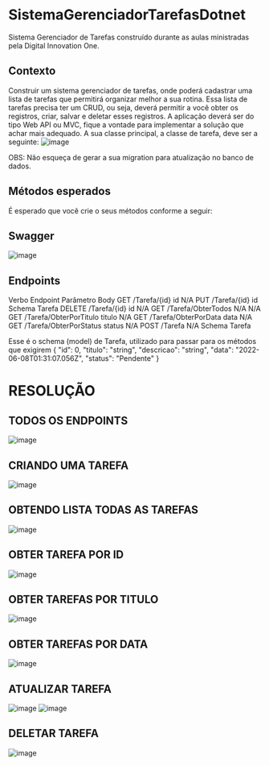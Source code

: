 # SistemaGerenciadorTarefasDotnet
Sistema Gerenciador de Tarefas construído durante as aulas ministradas pela Digital Innovation One.

## Contexto
Construir um sistema gerenciador de tarefas, onde poderá cadastrar uma lista de tarefas que permitirá organizar melhor a sua rotina.
Essa lista de tarefas precisa ter um CRUD, ou seja, deverá permitir a você obter os registros, criar, salvar e deletar esses registros.
A aplicação deverá ser do tipo Web API ou MVC, fique a vontade para implementar a solução que achar mais adequado.
A sua classe principal, a classe de tarefa, deve ser a seguinte:
![image](https://github.com/Lucasgyn94/SistemaGerenciadorTarefasDotnet/assets/91031320/4dfe7de8-e37e-459f-b08e-9d60b6d18b9d)

OBS: Não esqueça de gerar a sua migration para atualização no banco de dados.

## Métodos esperados
É esperado que você crie o seus métodos conforme a seguir:

## Swagger
![image](https://github.com/Lucasgyn94/SistemaGerenciadorTarefasDotnet/assets/91031320/5e801c95-4bbf-4c86-b6f5-ffc421901f72)

## Endpoints

Verbo	Endpoint	Parâmetro	Body
GET	/Tarefa/{id}	id	N/A
PUT	/Tarefa/{id}	id	Schema Tarefa
DELETE	/Tarefa/{id}	id	N/A
GET	/Tarefa/ObterTodos	N/A	N/A
GET	/Tarefa/ObterPorTitulo	titulo	N/A
GET	/Tarefa/ObterPorData	data	N/A
GET	/Tarefa/ObterPorStatus	status	N/A
POST	/Tarefa	N/A	Schema Tarefa

Esse é o schema (model) de Tarefa, utilizado para passar para os métodos que exigirem
{
  "id": 0,
  "titulo": "string",
  "descricao": "string",
  "data": "2022-06-08T01:31:07.056Z",
  "status": "Pendente"
}

# RESOLUÇÃO
## TODOS OS ENDPOINTS
![image](https://github.com/Lucasgyn94/SistemaGerenciadorTarefasDotnet/assets/91031320/99edced8-5ab9-4c66-82b7-00b05aafa178)

## CRIANDO UMA TAREFA
![image](https://github.com/Lucasgyn94/SistemaGerenciadorTarefasDotnet/assets/91031320/e84f1218-2e82-42d4-9e63-f3164e9d82dc)


## OBTENDO LISTA TODAS AS TAREFAS
![image](https://github.com/Lucasgyn94/SistemaGerenciadorTarefasDotnet/assets/91031320/86088725-a516-4a80-8a67-43e53679ce69)

## OBTER TAREFA POR ID
![image](https://github.com/Lucasgyn94/SistemaGerenciadorTarefasDotnet/assets/91031320/ed7f2157-d333-47d4-9dd7-174f8c0f099a)

## OBTER TAREFAS POR TITULO
![image](https://github.com/Lucasgyn94/SistemaGerenciadorTarefasDotnet/assets/91031320/2ab455c9-338e-4dc1-a742-e5b99a07bf1e)

## OBTER TAREFAS POR DATA
![image](https://github.com/Lucasgyn94/SistemaGerenciadorTarefasDotnet/assets/91031320/1127ce10-771b-4c91-8af7-3720fe0ece48)

## ATUALIZAR TAREFA
![image](https://github.com/Lucasgyn94/SistemaGerenciadorTarefasDotnet/assets/91031320/b0b1747e-e0e1-4f09-9eb6-75c0310d6e1e)
![image](https://github.com/Lucasgyn94/SistemaGerenciadorTarefasDotnet/assets/91031320/8a8e7867-3a67-49db-886a-6c36a6b8ecf1)

## DELETAR TAREFA
![image](https://github.com/Lucasgyn94/SistemaGerenciadorTarefasDotnet/assets/91031320/7b366397-9fec-4356-9bea-9a1bd0032c75)
